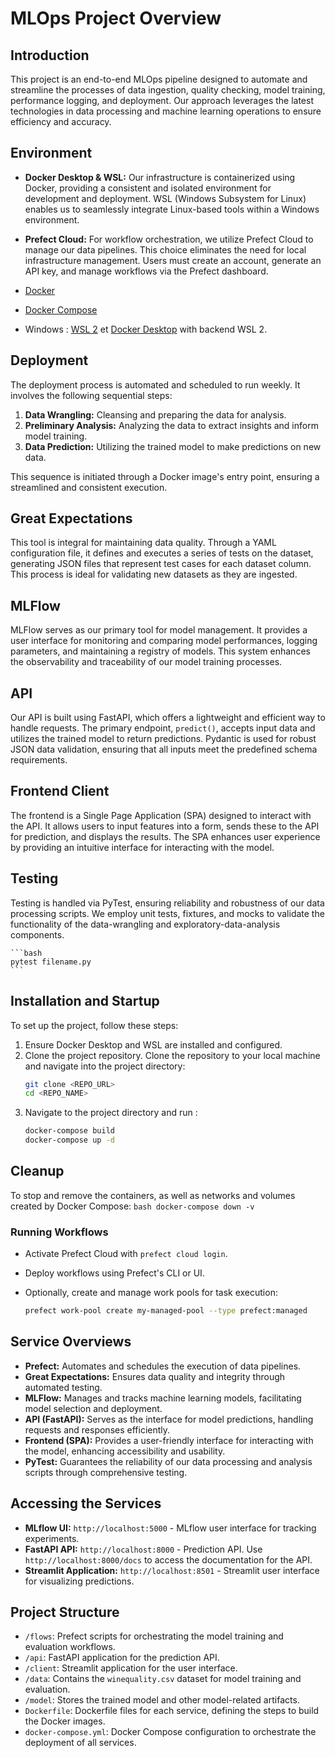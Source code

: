 # MLOps Project Overview
 
## Introduction
This project is an end-to-end MLOps pipeline designed to automate and streamline the processes of data ingestion, quality checking, model training, performance logging, and deployment. Our approach leverages the latest technologies in data processing and machine learning operations to ensure efficiency and accuracy.
 
## Environment
- **Docker Desktop & WSL:** Our infrastructure is containerized using Docker, providing a consistent and isolated environment for development and deployment. WSL (Windows Subsystem for Linux) enables us to seamlessly integrate Linux-based tools within a Windows environment.
- **Prefect Cloud:** For workflow orchestration, we utilize Prefect Cloud to manage our data pipelines. This choice eliminates the need for local infrastructure management. Users must create an account, generate an API key, and manage workflows via the Prefect dashboard.
 
- [Docker](https://www.docker.com/get-started)
- [Docker Compose](https://docs.docker.com/compose/install/)
- Windows : [WSL 2](https://docs.microsoft.com/fr-fr/windows/wsl/install) et [Docker Desktop](https://www.docker.com/products/docker-desktop) with backend WSL 2.

## Deployment
The deployment process is automated and scheduled to run weekly. It involves the following sequential steps:
1. **Data Wrangling:** Cleansing and preparing the data for analysis.
2. **Preliminary Analysis:** Analyzing the data to extract insights and inform model training.
3. **Data Prediction:** Utilizing the trained model to make predictions on new data.
 
This sequence is initiated through a Docker image's entry point, ensuring a streamlined and consistent execution.
 
## Great Expectations
This tool is integral for maintaining data quality. Through a YAML configuration file, it defines and executes a series of tests on the dataset, generating JSON files that represent test cases for each dataset column. This process is ideal for validating new datasets as they are ingested.
 
## MLFlow
MLFlow serves as our primary tool for model management. It provides a user interface for monitoring and comparing model performances, logging parameters, and maintaining a registry of models. This system enhances the observability and traceability of our model training processes.
 
## API
Our API is built using FastAPI, which offers a lightweight and efficient way to handle requests. The primary endpoint, `predict()`, accepts input data and utilizes the trained model to return predictions. Pydantic is used for robust JSON data validation, ensuring that all inputs meet the predefined schema requirements.
 
## Frontend Client
The frontend is a Single Page Application (SPA) designed to interact with the API. It allows users to input features into a form, sends these to the API for prediction, and displays the results. The SPA enhances user experience by providing an intuitive interface for interacting with the model.
 
## Testing
Testing is handled via PyTest, ensuring reliability and robustness of our data processing scripts. We employ unit tests, fixtures, and mocks to validate the functionality of the data-wrangling and exploratory-data-analysis components.

    ```bash
    pytest filename.py
    ```
 
## Installation and Startup
To set up the project, follow these steps:

1. Ensure Docker Desktop and WSL are installed and configured.
2. Clone the project repository.
   Clone the repository to your local machine and navigate into the project directory:
    ```bash
    git clone <REPO_URL>
    cd <REPO_NAME>
    ```
3. Navigate to the project directory and run :
    ```bash
    docker-compose build
    docker-compose up -d
    ```
## Cleanup
To stop and remove the containers, as well as networks and volumes created by Docker Compose:
    ```bash
    docker-compose down -v
    ```
    
### Running Workflows
- Activate Prefect Cloud with `prefect cloud login`.
- Deploy workflows using Prefect's CLI or UI.
- Optionally, create and manage work pools for task execution:
  
  ```bash
  prefect work-pool create my-managed-pool --type prefect:managed

## Service Overviews
- **Prefect:** Automates and schedules the execution of data pipelines.
- **Great Expectations:** Ensures data quality and integrity through automated testing.
- **MLFlow:** Manages and tracks machine learning models, facilitating model selection and deployment.
- **API (FastAPI):** Serves as the interface for model predictions, handling requests and responses efficiently.
- **Frontend (SPA):** Provides a user-friendly interface for interacting with the model, enhancing accessibility and usability.
- **PyTest:** Guarantees the reliability of our data processing and analysis scripts through comprehensive testing.
 
## Accessing the Services
- **MLflow UI:** `http://localhost:5000` - MLflow user interface for tracking experiments.
- **FastAPI API:** `http://localhost:8000` - Prediction API. Use `http://localhost:8000/docs` to access the documentation for the API.
- **Streamlit Application:** `http://localhost:8501` - Streamlit user interface for visualizing predictions.

## Project Structure
- `/flows`: Prefect scripts for orchestrating the model training and evaluation workflows.
- `/api`: FastAPI application for the prediction API.
- `/client`: Streamlit application for the user interface.
- `/data`: Contains the `winequality.csv` dataset for model training and evaluation.
- `/model`: Stores the trained model and other model-related artifacts.
- `Dockerfile`: Dockerfile files for each service, defining the steps to build the Docker images.
- `docker-compose.yml`: Docker Compose configuration to orchestrate the deployment of all services.